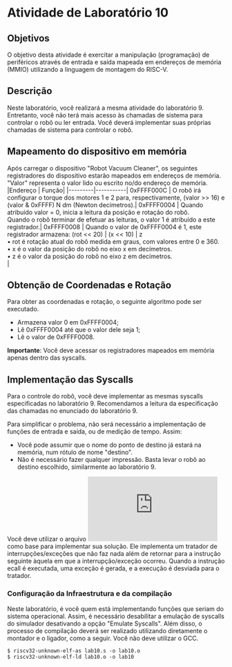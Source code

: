 # Atividade de Laboratório 10

## Objetivos

O objetivo desta atividade é exercitar a manipulação (programação) de periféricos através de entrada e saída mapeada em endereços de memória (MMIO) utilizando a linguagem de montagem do RISC-V.

## Descrição

Neste laboratório, você realizará a mesma atividade do laboratório 9. Entretanto, você não terá mais acesso às chamadas de sistema para controlar o robô ou ler entrada. Você deverá implementar suas próprias chamadas de sistema para controlar o robô.

## Mapeamento do dispositivo em memória

Após carregar o dispositivo "Robot Vacuum Cleaner", os seguintes registradores do dispositivo estarão mapeados em endereços de memória. "Valor" representa o valor lido ou escrito no/do endereço de memória.
|Endereço |	Função|
|---------|-----------|
0xFFFF000C |	O robô irá configurar o torque dos motores 1 e 2 para, respectivamente, (valor >> 16) e (valor & 0xFFFF) N dm (Newton decímetros).|
0xFFFF0004 |	Quando atribuído valor = 0, inicia a leitura da posição e rotação do robô.<br>Quando o robô terminar de efetuar as leituras, o valor 1 é atribuído a este registrador.|
0xFFFF0008 |	Quando o valor de 0xFFFF0004 é 1, este registrador armazena: (rot \<\< 20) \| (x \<\< 10) \| z<br>• rot é rotação atual do robô medida em graus, com valores entre 0 e 360.<br>• x é o valor da posição do robô no eixo x em decímetros.<br>• z é o valor da posição do robô no eixo z em decímetros.<br>|

## Obtenção de Coordenadas e Rotação

Para obter as coordenadas e rotação, o seguinte algoritmo pode ser executado.

* Armazena valor 0 em 0xFFFF0004;
* Lê 0xFFFF0004 até que o valor dele seja 1;
* Lê o valor de 0xFFFF0008.

**Importante**: Você deve acessar os registradores mapeados em memória apenas dentro das syscalls.

## Implementação das Syscalls

Para o controle do robô, você deve implementar as mesmas syscalls especificadas no laboratório 9. Recomendamos a leitura da especificação das chamadas no enunciado do laboratório 9.

Para simplificar o problema, não será necessário a implementação de funções de entrada e saída, ou de medição de tempo. Assim:

* Você pode assumir que o nome do ponto de destino já estará na memória, num rótulo de nome "destino".
* Não é necessário fazer qualquer impressão. Basta levar o robô ao destino escolhido, similarmente ao laboratório 9.

Você deve utilizar o arquivo ![lab10.s](https://www.ic.unicamp.br/~edson/disciplinas/mc404/2019-2s/ab/labs/lab10/lab10.s) como base para implementar sua solução. Ele implementa um tratador de interrupções/exceções que não faz nada além de retornar para a instrução seguinte àquela em que a interrupção/exceção ocorreu. Quando a instrução ecall é executada, uma exceção é gerada, e a execução é desviada para o tratador.

### Configuração da Infraestrutura e da compilação

Neste laboratório, é você quem está implementando funções que seriam do sistema operacional. Assim, é necessário desabilitar a emulação de syscalls do simulador desativando a opção "Emulate Syscalls". Além disso, o processo de compilação deverá ser realizado utilizando diretamente o montador e o ligador, como a seguir. Você não deve utilizar o GCC.
```
$ riscv32-unknown-elf-as lab10.s -o lab10.o
$ riscv32-unknown-elf-ld lab10.o -o lab10
```
